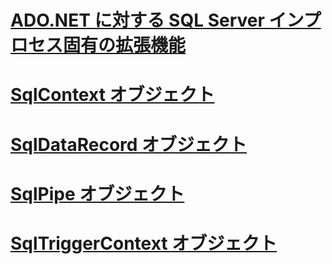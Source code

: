 # [ADO.NET に対する SQL Server インプロセス固有の拡張機能](sql-server-in-process-specific-extensions-to-ado-net.md)
# [SqlContext オブジェクト](sqlcontext-object.md)
# [SqlDataRecord オブジェクト](sqldatarecord-object.md)
# [SqlPipe オブジェクト](sqlpipe-object.md)
# [SqlTriggerContext オブジェクト](sqltriggercontext-object.md)
